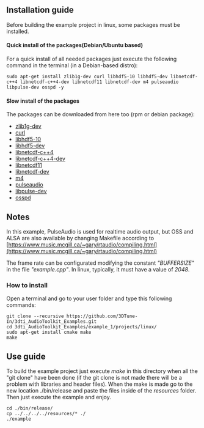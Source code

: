
## Installation guide
Before building the example project in linux, some packages must be installed. 
#### Quick install of the packages(Debian/Ubuntu based)
For a quick install of all needed packages just execute the following command in the terminal (in a Debian-based distro):
~~~
sudo apt-get install zlib1g-dev curl libhdf5-10 libhdf5-dev libnetcdf-c++4 libnetcdf-c++4-dev libnetcdf11 libnetcdf-dev m4 pulseaudio libpulse-dev osspd -y
~~~
#### Slow install of the packages
The packages can be downloaded from here too (rpm or debian package):

+ [zlib1g-dev](https://pkgs.org/download/zlib1g-dev)
+ [curl](https://pkgs.org/download/curl)
+ [libhdf5-10](https://pkgs.org/download/libhdf5-10)
+ [libhdf5-dev](https://pkgs.org/download/libhdf5-dev)
+ [libnetcdf-c++4](https://pkgs.org/download/libnetcdf-c++4)
+ [libnetcdf-c++4-dev](https://pkgs.org/download/libnetcdf-c++4-dev)
+ [libnetcdf11](https://pkgs.org/download/libnetcdf11)
+ [libnetcdf-dev](https://pkgs.org/download/libnetcdf-dev)
+ [m4](https://pkgs.org/download/m4)
+ [pulseaudio](https://pkgs.org/download/pulseaudio)
+ [libpulse-dev](https://pkgs.org/download/libpulse-dev)
+ [osspd](https://pkgs.org/download/osspd)

## Notes
In this example, PulseAudio is used for realtime audio output, but OSS and ALSA are also available by changing Makefile according to [https://www.music.mcgill.ca/~gary/rtaudio/compiling.html](https://www.music.mcgill.ca/~gary/rtaudio/compiling.html)

The frame rate can be configurated modifying the constant _"BUFFERSIZE"_ in the file _"example.cpp"_. In linux, typically, it must have a value of _2048_.

### How to install

Open a terminal and go to your user folder and type this following commands:

~~~
git clone --recursive https://github.com/3DTune-In/3dti_AudioToolkit_Examples.git
cd 3dti_AudioToolkit_Examples/example_1/projects/linux/
sudo apt-get install cmake make
make
~~~

## Use guide
To build the example project just execute _make_ in this directory when all the "git clone" have been done (if the git clone is not made there will be a problem with libraries and header files). 
When the make is made go to the new location ./bin/release and paste the files inside of the _resources_ folder.
Then just execute the example and enjoy.
~~~
cd ./bin/release/
cp ../../../../resources/* ./
./example
~~~

